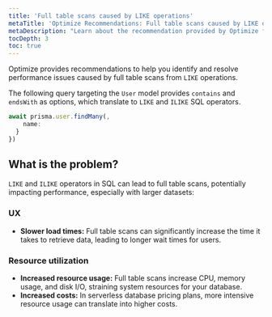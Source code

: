 ```yaml
---
title: 'Full table scans caused by LIKE operations'
metaTitle: 'Optimize Recommendations: Full table scans caused by LIKE operations'
metaDescription: "Learn about the recommendation provided by Optimize for full table scans caused by Like operations."
tocDepth: 3
toc: true
---
```


Optimize provides recommendations to help you identify and resolve performance issues caused by full table scans from `LIKE` operations.

The following query targeting the `User` model provides `contains` and `endsWith` as options, which translate to `LIKE` and `ILIKE` SQL operators.

```jsx
await prisma.user.findMany(, 
    name:  
  } 
})
```

## What is the problem?

`LIKE` and `ILIKE` operators in SQL can lead to full table scans, potentially impacting performance, especially with larger datasets:

### UX

- **Slower load times:** Full table scans can significantly increase the time it takes to retrieve data, leading to longer wait times for users.

### Resource utilization

- **Increased resource usage:** Full table scans increase CPU, memory usage, and disk I/O, straining system resources for your database.
- **Increased costs:** In serverless database pricing plans, more intensive resource usage can translate into higher costs.